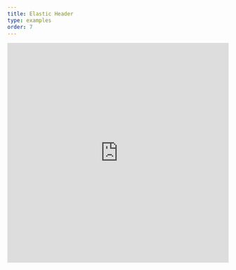 ```yaml
---
title: Elastic Header
type: examples
order: 7
---
```


<iframe width="100%" height="500" src="http://jsfiddle.net/yyx990803/2eg8kbyk/embedded/result,html,js,css" allowfullscreen="allowfullscreen" frameborder="0"></iframe>
